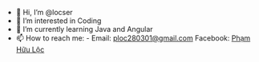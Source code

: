 - 👋 Hi, I’m @locser
- 👀 I’m interested in Coding
- 🌱 I’m currently learning Java and Angular
- 📫 How to reach me: -
  Email: ploc280301@gmail.com
  Facebook: [Phạm Hữu Lộc](https://www.facebook.com/Locser.fly.29/)
<!---
locser/locser is a ✨ special ✨ repository because its `README.md` (this file) appears on your GitHub profile.
You can click the Preview link to take a look at your changes.
--->
